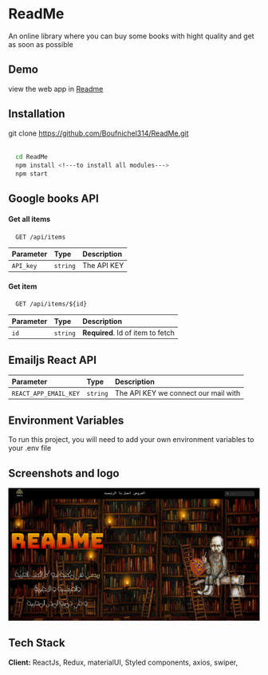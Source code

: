 
# ReadMe

An online library where you can buy some books with hight quality and get as soon as possible

## Demo

view the web app in [Readme](https://boufnichel314.github.io/ReadMe/)


## Installation

git clone https://github.com/Boufnichel314/ReadMe.git

```bash
  
  cd ReadMe
  npm install <!---to install all modules--->
  npm start
```
    
## Google books API

#### Get all items

```http
  GET /api/items
```

| Parameter | Type     | Description                |
| :-------- | :------- | :------------------------- |
| `API_key` | `string` | The API KEY |

#### Get item

```http
  GET /api/items/${id}
```

| Parameter | Type     | Description                       |
| :-------- | :------- | :-------------------------------- |
| `id`      | `string` | **Required**. Id of item to fetch |

## Emailjs React API

| Parameter | Type     | Description                |
| :-------- | :------- | :------------------------- |
| `REACT_APP_EMAIL_KEY` | `string` | The API KEY we connect our mail with |

## Environment Variables

To run this project, you will need to add your own environment variables to your .env file


## Screenshots and logo

![Screenshot example](src/images/Home.png)

## Tech Stack

**Client:** ReactJs, Redux, materialUI, Styled components, axios, swiper, 


